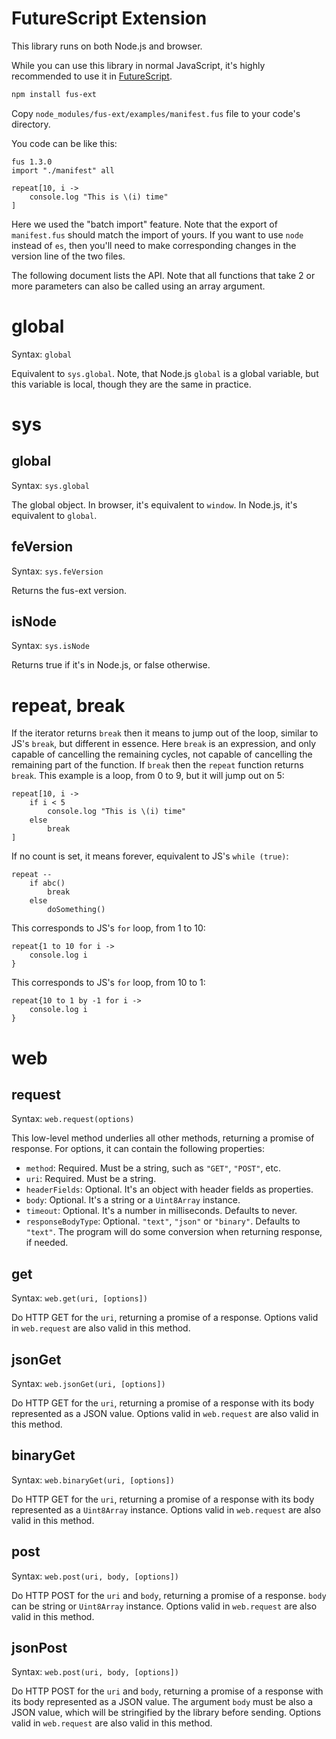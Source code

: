 # FutureScript Extension

This library runs on both Node.js and browser.

While you can use this library in normal JavaScript, it's highly recommended to use it in [FutureScript](http://futurescript.org/).

```bash
npm install fus-ext
```

Copy `node_modules/fus-ext/examples/manifest.fus` file to your code's directory.

You code can be like this:

```fus
fus 1.3.0
import "./manifest" all

repeat[10, i ->
    console.log "This is \(i) time"
]
```

Here we used the "batch import" feature. Note that the export of `manifest.fus` should match the import of yours. If you want to use `node` instead of `es`, then you'll need to make corresponding changes in the version line of the two files.

The following document lists the API. Note that all functions that take 2 or more parameters can also be called using an array argument.

global
======

Syntax: `global`

Equivalent to `sys.global`. Note, that Node.js `global` is a global variable, but this variable is local, though they are the same in practice.

sys
====

global
------

Syntax: `sys.global`

The global object. In browser, it's equivalent to `window`. In Node.js, it's equivalent to `global`.

feVersion
---------

Syntax: `sys.feVersion`

Returns the fus-ext version.

isNode
------

Syntax: `sys.isNode`

Returns true if it's in Node.js, or false otherwise.

repeat, break
=============

If the iterator returns `break` then it means to jump out of the loop, similar to JS's `break`, but different in essence. Here `break` is an expression, and only capable of cancelling the remaining cycles, not capable of cancelling the remaining part of the function. If `break` then the `repeat` function returns `break`. This example is a loop, from 0 to 9, but it will jump out on 5:

```fus
repeat[10, i ->
    if i < 5
        console.log "This is \(i) time"
    else
        break
]
```

If no count is set, it means forever, equivalent to JS's `while (true)`:

```fus
repeat --
    if abc()
        break
    else
        doSomething()
```

This corresponds to JS's `for` loop, from 1 to 10:

```fus
repeat{1 to 10 for i ->
    console.log i
}
```

This corresponds to JS's `for` loop, from 10 to 1:

```fus
repeat{10 to 1 by -1 for i ->
    console.log i
}
```

web
====

request
-------

Syntax: `web.request(options)`

This low-level method underlies all other methods, returning a promise of response. For options, it can contain the following properties:

- `method`: Required. Must be a string, such as `"GET"`, `"POST"`, etc.
- `uri`: Required. Must be a string.
- `headerFields`: Optional. It's an object with header fields as properties.
- `body`: Optional. It's a string or a `Uint8Array` instance.
- `timeout`: Optional. It's a number in milliseconds. Defaults to never.
- `responseBodyType`: Optional. `"text"`, `"json"` or `"binary"`. Defaults to `"text"`. The program will do some conversion when returning response, if needed.

get
----

Syntax: `web.get(uri, [options])`

Do HTTP GET for the `uri`, returning a promise of a response. Options valid in `web.request` are also valid in this method.

jsonGet
-------

Syntax: `web.jsonGet(uri, [options])`

Do HTTP GET for the `uri`, returning a promise of a response with its body represented as a JSON value. Options valid in `web.request` are also valid in this method.

binaryGet
---------

Syntax: `web.binaryGet(uri, [options])`

Do HTTP GET for the `uri`, returning a promise of a response with its body represented as a `Uint8Array` instance. Options valid in `web.request` are also valid in this method.

post
----

Syntax: `web.post(uri, body, [options])`

Do HTTP POST for the `uri` and `body`, returning a promise of a response. `body` can be string or `Uint8Array` instance. Options valid in `web.request` are also valid in this method.

jsonPost
--------

Syntax: `web.post(uri, body, [options])`

Do HTTP POST for the `uri` and `body`, returning a promise of a response with its body represented as a JSON value. The argument `body` must be also a JSON value, which will be stringified by the library before sending. Options valid in `web.request` are also valid in this method.
